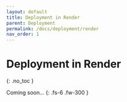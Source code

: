 ```yaml
---
layout: default
title: Deployment in Render
parent: Deployment
permalink: /docs/deployment/render
nav_order: 1
---
```


# Deployment in Render
{: .no_toc }

Coming soon...
{: .fs-6 .fw-300 }